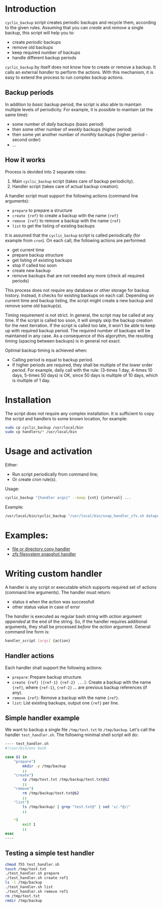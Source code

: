 # Introduction

`cyclic_backup` script creates periodic backups and recycle them, according to the given rules. Assuming that you can *create* and *remove* a single backup, this script will help you to:

* create *periodic* backups
* remove old backups
* keep required number of backups
* handle different backup periods

`cyclic_backup` by itself does not know how to create or remove a backup. It calls an external *handler* to perform the actions. With this mechanism, it is easy to extend the process to run complex backup actions.

## Backup periods

In addition to *basic* backup period, the script is also able to maintain multiple levels of periodicity. For example, it is possible to maintain (at the same time):

* some number of *daily* backups (basic period)
* then some other number of *weekly* backups (higher period)
* then some yet another number of *monthly* backups (higher period - second order)
* ...

## How it works

Process is devided into 2 separate roles:

1. Main `cyclic_backup` script (takes care of backup periodicity).
2. Handler script (takes care of actual backup creation).

A handler script must support the following actions (command line arguments):

* `prepare` to prepare a structure
* `create {ref}` to create a backup with the name `{ref}`
* `remove {ref}` to remove a backup with the name `{ref}`
* `list` to get the listing of existing backups

It is assumed that the `cyclic_backup` script is called periodically (for example from `cron`). On each call, the following actions are performed:

* get current time
* prepare backup structure
* get listing of existing backups
* stop if called too soon
* create new backup
* remove backups that are not needed any more (check all required periods)

This process does not require any database or other storage for backup history. Instead, it checks for existing backups on each call. Depending on current time and backup listing, the script might create a new backup and remove some old backup(s).

Timing requirement is not strict. In general, the script may be called at any time. If the script is called too soon, it will simply skip the backup creation for the next iterration. If the script is called too late, it won't be able to keep up with required backup period. The required number of backups will be maintained in any case. As a consequence of this algorythm, the resulting timing (spacing between backups) is in general not exact.

Optimal backup timing is achieved when:

* Calling period is equal to backup period.
* If higher periods are required, they shall be multiple of the lower order period. For example, daily call with the rule: (3-times 1 day, 4-times 10 days, 5-times 50 days) is OK, since 50 days is multiple of 10 days, which is multiple of 1 day.

# Installation

The script does not require any complex installation. It is sufficient to copy the script and handlers to some known location, for example:

```bash
sudo cp cyclic_backup /usr/local/bin
sudo cp handlers/* /usr/local/bin
```

# Usage and activation

Either:

* Run script periodically from command line;
* Or create *cron* rule(s).

Usage:
```bash
cyclic_backup "{handler args}" --keep {cnt} {interval} ...
```
Example:
```bash
/usr/local/bin/cyclic_backup "/usr/local/bin/snap_handler_zfs.sh datapool/test" --keep 4 1day --keep 3 2day
```

# Examples:

* [file or directory copy handler][handler_copy]
* [*zfs* filesystem snapshot handler][handler_zfs]

# Writing custom handler

A handler is any script or executable which supports required set of actions (command line arguments). The handler must return:

* status `0` when the action was successfull
* other status value in case of error

The *handler* is executed as regular bash string with *action* argument *appended* at the end of the string. So, if the handler requires additional arguments, they shall be processed *before* the *action* argument. General command line form is:
```bash
handler_script [args] {action}
```

## Handler actions

Each handler shall support the following actions:

* `prepare`: Prepare backup structure.
* `create {ref} [{ref-1} {ref-2} ...]`: Create a backup with the name `{ref}`, where `{ref-1}`, `{ref-2}` ... are previous backup references (if any).
* `remove {ref}`: Remove a backup with the name `{ref}`.
* `list`: List existing backups, output one `{ref}` per line.

## Simple handler example

We want to backup a single file `/tmp/test.txt` to `/tmp/backup`. Let's call the handler `test_handler.sh`. The following minimal shell script will do:

```bash
---- test_handler.sh
#!/usr/bin/env bash

case $1 in
    "prepare")
        mkdir -p /tmp/backup
        ;;
    "create")
        cp /tmp/test.txt /tmp/backup/test.txt@$2
        ;;
    "remove")
        rm /tmp/backup/test.txt@$2
        ;;
    "list")
        ls /tmp/backup/ | grep "test.txt@" | sed 's/.*@//'
        ;;

    *)
        exit 1
        ;;
esac
----
```

## Testing a simple test handler

```bash
chmod 755 test_handler.sh
touch /tmp/test.txt
./test_handler.sh prepare
./test_handler.sh create ref1
ls -l /tmp/backup
./test_handler.sh list
./test_handler.sh remove ref1
rm /tmp/test.txt
rmdir /tmp/backup
```

[handler_copy]: ./doc/snap_handler_copy.md
[handler_zfs]: ./doc/snap_handler_zfs.md
